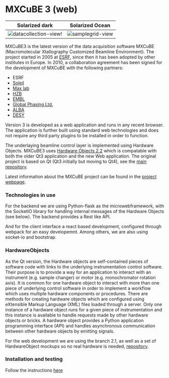 # MXCuBE 3 (web)

Solarized dark             |  Solarized Ocean
:-------------------------:|:-------------------------:
![datacollection-view](https://user-images.githubusercontent.com/4331447/42496925-d983bf3e-8427-11e8-890e-898dda649101.png)!|![samplegrid-view](https://user-images.githubusercontent.com/4331447/42496937-e8547b34-8427-11e8-9447-645e6d7f1dc5.png)


MXCuBE3 is the latest version of the data acquisition software MXCuBE (Macromolecular Xtallography Customized Beamline Environment). The project started in 2005 at [ESRF](http://www.esrf.eu), since then it has been adopted by other institutes in Europe. In 2010, a collaboration agreement has been signed for the development of MXCuBE with the following partners:

* ESRF
* [Soleil](http://www.synchrotron-soleil.fr/)
* [Max lab](https://www.maxlab.lu.se/)
* [HZB](http://www.helmholtz-berlin.de/)
* [EMBL](http://www.embl.org/)
* [Global Phasing Ltd.](http://www.globalphasing.com/)
* [ALBA](https://www.cells.es/en)
* [DESY](https://www.desy.de)

Version 3 is developed as a web application and runs in any recent browser. The application is further built using standard web technologies and does not require any third party plugins to be installed in order to function. 

The underlaying beamline control layer is implemented using Hardware Objects. MXCuBE3 uses [Hardware Objects 2.2](https://github.com/mxcube/HardwareRepository/tree/2.2) which is compatable with both the older Qt3 application and the new Web application. The original project is based on Qt (Qt3 initially but moving to Qt4), see the [main repository](https://github.com/mxcube/mxcube). 

Latest information about the MXCuBE project can be found in the
[project webpage](http://mxcube.github.io/mxcube/).

### Technologies in use

For the backend we are using Python-flask as the microwebframework, with the SocketIO library for handling internal messages of the Hardware Objects (see below). The backend provides a Rest like API.

And for the client interface a react based development, configured through webpack for an easy developemnt. Among others, we are also using socket-io and  bootstrap.

### HardwareObjects

As the Qt version, the Hardware objects are self-contained pieces of software code with links to the underlying instrumentation control software. Their purpose is to provide a way for an application to interact with an instrument (e.g. sample changer) or motor (e.g. monochromator rotation axis). It is common for one hardware object to interact with more than one piece of underlying control software in order to implement a workflow which uses multiple hardware components or procedures. There are methods for creating hardware objects which are configured using eXtensible Markup Language (XML) files loaded through a server. Only one instance of a hardware object runs for a given piece of instrumentation and this instance is available to handle requests made by other hardware objects or bricks. A hardware object provides a Python application programming interface (API) and handles asynchronous communication between other hardware objects by emitting signals.

For the web development we are using the branch 2.1, as well as a set of HardwareObject mockups so no real hardware is needed, [repository](https://github.com/mxcube/HardwareObjects).

### Installation and testing

Follow the instructions [here](https://github.com/mxcube/mxcube3/wiki)



